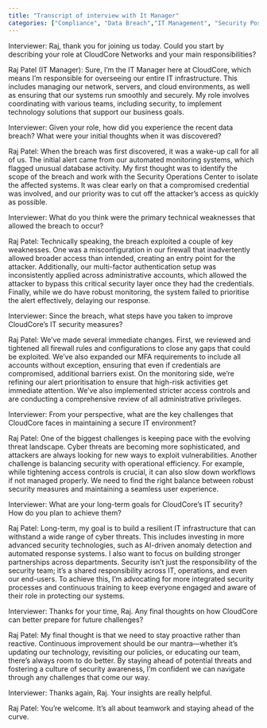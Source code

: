 ```yaml
---
title: "Transcript of interview with It Manager"
categories: ["Compliance", "Data Breach","IT Management", "Security Posture"]
---
```


Interviewer: Raj, thank you for joining us today. Could you start by describing your role at CloudCore Networks and your main responsibilities?

Raj Patel (IT Manager): Sure, I’m the IT Manager here at CloudCore, which means I’m responsible for overseeing our entire IT infrastructure. This includes managing our network, servers, and cloud environments, as well as ensuring that our systems run smoothly and securely. My role involves coordinating with various teams, including security, to implement technology solutions that support our business goals.

Interviewer: Given your role, how did you experience the recent data breach? What were your initial thoughts when it was discovered?

Raj Patel: When the breach was first discovered, it was a wake-up call for all of us. The initial alert came from our automated monitoring systems, which flagged unusual database activity. My first thought was to identify the scope of the breach and work with the Security Operations Center to isolate the affected systems. It was clear early on that a compromised credential was involved, and our priority was to cut off the attacker’s access as quickly as possible.

Interviewer: What do you think were the primary technical weaknesses that allowed the breach to occur?

Raj Patel: Technically speaking, the breach exploited a couple of key weaknesses. One was a misconfiguration in our firewall that inadvertently allowed broader access than intended, creating an entry point for the attacker. Additionally, our multi-factor authentication setup was inconsistently applied across administrative accounts, which allowed the attacker to bypass this critical security layer once they had the credentials. Finally, while we do have robust monitoring, the system failed to prioritise the alert effectively, delaying our response.

Interviewer: Since the breach, what steps have you taken to improve CloudCore’s IT security measures?

Raj Patel: We’ve made several immediate changes. First, we reviewed and tightened all firewall rules and configurations to close any gaps that could be exploited. We’ve also expanded our MFA requirements to include all accounts without exception, ensuring that even if credentials are compromised, additional barriers exist. On the monitoring side, we’re refining our alert prioritisation to ensure that high-risk activities get immediate attention. We’ve also implemented stricter access controls and are conducting a comprehensive review of all administrative privileges.

Interviewer: From your perspective, what are the key challenges that CloudCore faces in maintaining a secure IT environment?

Raj Patel: One of the biggest challenges is keeping pace with the evolving threat landscape. Cyber threats are becoming more sophisticated, and attackers are always looking for new ways to exploit vulnerabilities. Another challenge is balancing security with operational efficiency. For example, while tightening access controls is crucial, it can also slow down workflows if not managed properly. We need to find the right balance between robust security measures and maintaining a seamless user experience.

Interviewer: What are your long-term goals for CloudCore’s IT security? How do you plan to achieve them?

Raj Patel: Long-term, my goal is to build a resilient IT infrastructure that can withstand a wide range of cyber threats. This includes investing in more advanced security technologies, such as AI-driven anomaly detection and automated response systems. I also want to focus on building stronger partnerships across departments. Security isn’t just the responsibility of the security team; it’s a shared responsibility across IT, operations, and even our end-users. To achieve this, I’m advocating for more integrated security processes and continuous training to keep everyone engaged and aware of their role in protecting our systems.

Interviewer: Thanks for your time, Raj. Any final thoughts on how CloudCore can better prepare for future challenges?

Raj Patel: My final thought is that we need to stay proactive rather than reactive. Continuous improvement should be our mantra—whether it’s updating our technology, revisiting our policies, or educating our team, there’s always room to do better. By staying ahead of potential threats and fostering a culture of security awareness, I’m confident we can navigate through any challenges that come our way.

Interviewer: Thanks again, Raj. Your insights are really helpful.

Raj Patel: You’re welcome. It’s all about teamwork and staying ahead of the curve.

